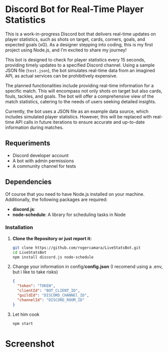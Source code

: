 # Discord Bot for Real-Time Player Statistics

This is a work-in-progress Discord bot that delivers real-time updates on player statistics, such as shots on target, cards, corners, goals, and expected goals (xG). As a designer stepping into coding, this is my first project using Node.js, and I’m excited to share my journey!

This bot is designed to check for player statistics every 15 seconds, providing timely updates to a specified Discord channel. Using a sample JSON file (`test.json`), the bot simulates real-time data from an imagined API, as actual services can be prohibitively expensive. 

The planned functionalities include providing real-time information for a specific match. This will encompass not only shots on target but also cards, fouls, tackles, and goals. The bot will offer a comprehensive view of the match statistics, catering to the needs of users seeking detailed insights.

Currently, the bot uses a JSON file as an example data source, which includes simulated player statistics. However, this will be replaced with real-time API calls in future iterations to ensure accurate and up-to-date information during matches. 

## Requeriments

- Discord developer account
- A bot with admin permissions 
- A community channel for tests

## Dependencies

Of course that you need to have Node.js installed on your machine. Additionally, the following packages are required:

- **discord.js**: 
- **node-schedule**: A library for scheduling tasks in Node

### Installation

1. **Clone the Repository or just report it:**

   ```bash
   git clone https://github.com/rogercamara/LiveStatsBot.git
   cd LiveStatsBot
   npm install discord.js node-schedule
   ```

2. Change your information in config/**config.json** (I recomend using a .env, but i like to take risks)

   ```json
   {
     "token": "TOKEN",
     "clientId": "BOT_CLIENT_ID",
     "guildId": "DISCORD_CHANNEl_ID",
     "channelId": "DISCORD_ROOM_ID"
   }
   ```


3. Let him cook

   ```bash
   npm start
   ```

# Screenshot


